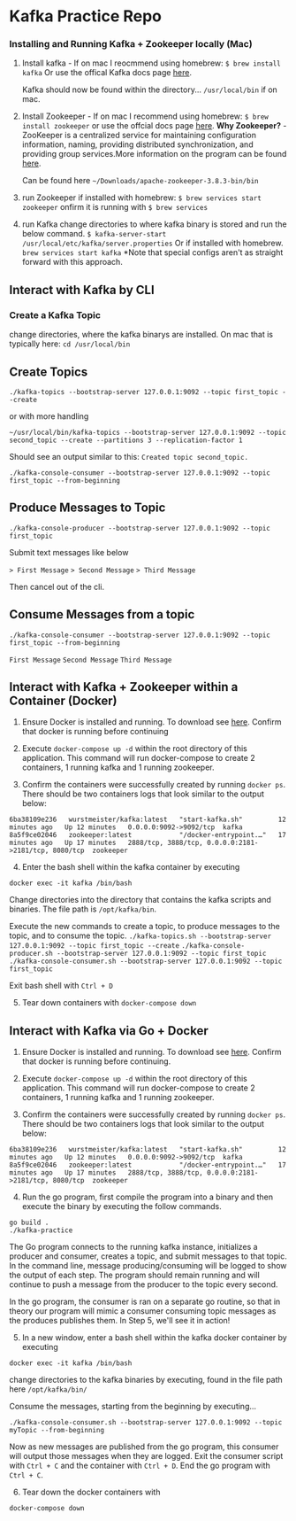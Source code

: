 # Kafka Practice Repo

### Installing and Running Kafka + Zookeeper locally (Mac)

1. Install kafka - If on mac I reocmmend using homebrew:
   `$ brew install kafka`
   Or use the offical Kafka docs page [here](https://kafka.apache.org/quickstart).

   Kafka should now be found within the directory...
   `/usr/local/bin` if on mac.

2. Install Zookeeper - If on mac I recommend using homebrew:
   `$ brew install zookeeper`
   or use the offcial docs page [here](https://zookeeper.apache.org/releases.html).
   <b>Why Zookeeper?</b> - ZooKeeper is a centralized service for maintaining configuration information, naming, providing distributed synchronization, and providing group services.More information on the program can be found [here](https://zookeeper.apache.org/).

   Can be found here
   `~/Downloads/apache-zookeeper-3.8.3-bin/bin`

3. run Zookeeper
   if installed with homebrew:
   `$ brew services start zookeeper`
   onfirm it is running with
   `$ brew services`

4. run Kafka
   change directories to where kafka binary is stored and run the below command.
   `$ kafka-server-start /usr/local/etc/kafka/server.properties`
   Or if installed with homebrew.
   `brew services start kafka`
   \*Note that special configs aren't as straight forward with this approach.

## Interact with Kafka by CLI

### Create a Kafka Topic

change directories, where the kafka binarys are installed. On mac that is typically here:
`cd /usr/local/bin`

## Create Topics

```
./kafka-topics --bootstrap-server 127.0.0.1:9092 --topic first_topic --create
```

or with more handling

```
~/usr/local/bin/kafka-topics --bootstrap-server 127.0.0.1:9092 --topic second_topic --create --partitions 3 --replication-factor 1
```

Should see an output similar to this:
`Created topic second_topic.`

```
./kafka-console-consumer --bootstrap-server 127.0.0.1:9092 --topic first_topic --from-beginning
```

## Produce Messages to Topic

```
./kafka-console-producer --bootstrap-server 127.0.0.1:9092 --topic first_topic
```

Submit text messages like below

`> First Message`
`> Second Message`
`> Third Message`

Then cancel out of the cli.

## Consume Messages from a topic

```
./kafka-console-consumer --bootstrap-server 127.0.0.1:9092 --topic first_topic --from-beginning
```

`First Message`
`Second Message`
`Third Message`

## Interact with Kafka + Zookeeper within a Container (Docker)

1. Ensure Docker is installed and running. To download see [here](https://docs.docker.com/get-docker/). Confirm that docker is running before continuing

2. Execute `docker-compose up -d` within the root directory of this application. This command will run docker-compose to create 2 containers, 1 running kafka and 1 running zookeeper.

3. Confirm the containers were successfully created by running `docker ps`. There should be two containers logs that look similar to the output below:

```
6ba38109e236   wurstmeister/kafka:latest   "start-kafka.sh"         12 minutes ago   Up 12 minutes   0.0.0.0:9092->9092/tcp  kafka
8a5f9ce02046   zookeeper:latest            "/docker-entrypoint.…"   17 minutes ago   Up 17 minutes   2888/tcp, 3888/tcp, 0.0.0.0:2181->2181/tcp, 8080/tcp  zookeeper
```

4. Enter the bash shell within the kafka container by executing

```
docker exec -it kafka /bin/bash
```

Change directories into the directory that contains the kafka scripts and binaries. The file path is `/opt/kafka/bin`.

Execute the new commands to create a topic, to produce messages to the topic, and to consume the topic.
`./kafka-topics.sh --bootstrap-server 127.0.0.1:9092 --topic first_topic --create`
`./kafka-console-producer.sh --bootstrap-server 127.0.0.1:9092 --topic first_topic`
`./kafka-console-consumer.sh --bootstrap-server 127.0.0.1:9092 --topic first_topic`

Exit bash shell with `Ctrl + D`

5. Tear down containers with `docker-compose down`

## Interact with Kafka via Go + Docker

1. Ensure Docker is installed and running. To download see [here](https://docs.docker.com/get-docker/). Confirm that docker is running before continuing.

2. Execute `docker-compose up -d` within the root directory of this application. This command will run docker-compose to create 2 containers, 1 running kafka and 1 running zookeeper.

3. Confirm the containers were successfully created by running `docker ps`. There should be two containers logs that look similar to the output below:

```
6ba38109e236   wurstmeister/kafka:latest   "start-kafka.sh"         12 minutes ago   Up 12 minutes   0.0.0.0:9092->9092/tcp  kafka
8a5f9ce02046   zookeeper:latest            "/docker-entrypoint.…"   17 minutes ago   Up 17 minutes   2888/tcp, 3888/tcp, 0.0.0.0:2181->2181/tcp, 8080/tcp  zookeeper
```

4. Run the go program, first compile the program into a binary and then execute the binary by executing the follow commands.

```
go build .
./kafka-practice
```

The Go program connects to the running kafka instance, initializes a producer and consumer, creates a topic, and submit messages to that topic. In the command line, message producing/consuming will be logged to show the output of each step. The program should remain running and will continue to push a message from the producer to the topic every second.

In the go program, the consumer is ran on a separate go routine, so that in theory our program will mimic a consumer consuming topic messages as the produces publishes them. In Step 5, we'll see it in action!

5. In a new window, enter a bash shell within the kafka docker container by executing

```
docker exec -it kafka /bin/bash
```

change directories to the kafka binaries by executing, found in the file path here `/opt/kafka/bin/`

Consume the messages, starting from the beginning by executing...

```
./kafka-console-consumer.sh --bootstrap-server 127.0.0.1:9092 --topic myTopic --from-beginning
```

Now as new messages are published from the go program, this consumer will output those messages when they are logged. Exit the consumer script with `Ctrl + C` and the container with `Ctrl + D`. End the go program with `Ctrl + C`.

6. Tear down the docker containers with

```
docker-compose down
```
